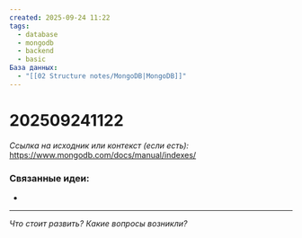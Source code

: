 ```yaml
---
created: 2025-09-24 11:22
tags:
  - database
  - mongodb
  - backend
  - basic
База данных:
  - "[[02 Structure notes/MongoDB|MongoDB]]"
---
```

# 202509241122

*Ссылка на исходник или контекст (если есть):* https://www.mongodb.com/docs/manual/indexes/

### Связанные идеи:
*   
---

*Что стоит развить? Какие вопросы возникли?*